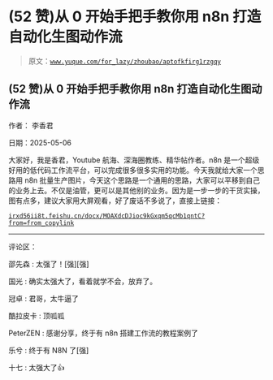 # (52 赞)从 0 开始手把手教你用 n8n 打造自动化生图动作流

> 原文：[`www.yuque.com/for_lazy/zhoubao/aptofkfirg1rzgqy`](https://www.yuque.com/for_lazy/zhoubao/aptofkfirg1rzgqy)

## (52 赞)从 0 开始手把手教你用 n8n 打造自动化生图动作流

作者： 李香君

日期：2025-05-06

大家好，我是香君，Youtube 航海、深海圈教练、精华帖作者。n8n 是一个超级好用的低代码工作流平台，可以完成很多很多实用的功能。今天我就给大家一个思路用 n8n 批量生产图片，今天这个思路是一个通用的思路，大家可以平移到自己的业务上去。不仅是油管，更可以是其他别的业务。因为是一步一步的干货实操，图有点多，建议大家用大屏观看，好了废话不多说了，直接上链接：

[`irxd56ii8t.feishu.cn/docx/MOAXdcDJioc9kGxqm5qcMb1qntC?from=from_copylink`](https://irxd56ii8t.feishu.cn/docx/MOAXdcDJioc9kGxqm5qcMb1qntC?from=from_copylink)

* * *

评论区：

邵先森 : 太强了！[强][强]

国光 : 确实太强大了，看着就学不会，放弃了。

冠卓 : 君哥，太牛逼了

酷拉皮卡 : 顶呱呱

PeterZEN : 感谢分享，终于有 n8n 搭建工作流的教程案例了

乐兮 : 终于有 N8N 了[强]

十七 : 太强大了👍